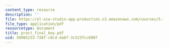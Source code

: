 ```yaml
---
content_type: resource
description: ''
file: https://ol-ocw-studio-app-production.s3.amazonaws.com/courses/5-13-organic-chemistry-ii-fall-2006/50985233728fc8cddabf3c523fcc6907_pract_final_key.pdf
file_type: application/pdf
resourcetype: Document
title: pract_final_key.pdf
uid: 50985233-728f-c8cd-dabf-3c523fcc6907
---
```

